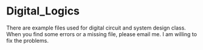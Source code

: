 # Digital_Logics

There are example files used for digital circuit and system design class.
When you find some errors or a missing file, please email me.
I am willing to fix the problems.
